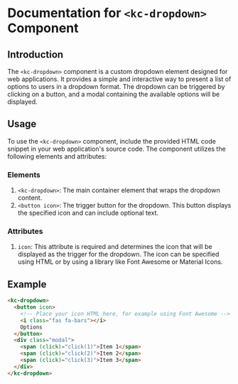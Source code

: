 # Documentation for `<kc-dropdown>` Component

## Introduction
The `<kc-dropdown>` component is a custom dropdown element designed for web applications. It provides a simple and interactive way to present a list of options to users in a dropdown format. The dropdown can be triggered by clicking on a button, and a modal containing the available options will be displayed.

## Usage
To use the `<kc-dropdown>` component, include the provided HTML code snippet in your web application's source code. The component utilizes the following elements and attributes:

### Elements
1. `<kc-dropdown>`: The main container element that wraps the dropdown content.
2. `<button icon>`: The trigger button for the dropdown. This button displays the specified icon and can include optional text.

### Attributes
1. `icon`: This attribute is required and determines the icon that will be displayed as the trigger for the dropdown. The icon can be specified using HTML or by using a library like Font Awesome or Material Icons.

## Example
```html
<kc-dropdown>
  <button icon>
    <!-- Place your icon HTML here, for example using Font Awesome -->
    <i class="fas fa-bars"></i>
    Options
  </button>
  <div class="modal">
    <span (click)="click(1)">Item 1</span>
    <span (click)="click(2)">Item 2</span>
    <span (click)="click(3)">Item 3</span>
  </div>
</kc-dropdown>
```

<demo src="dropdown"/>
